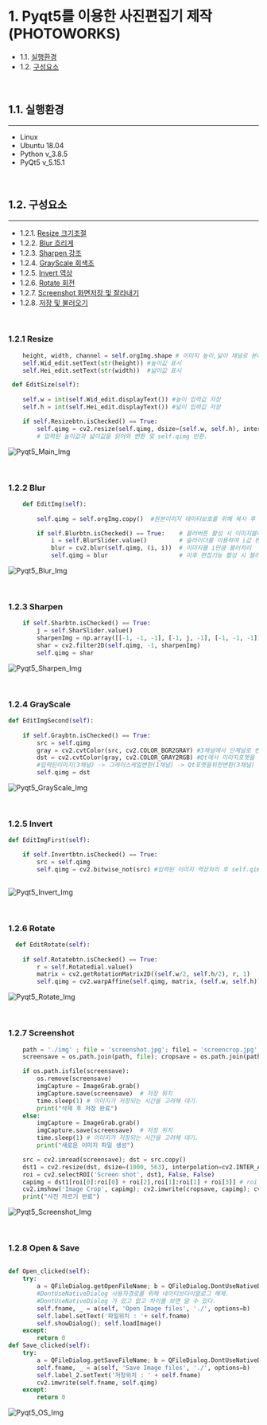 # 1. **Pyqt5를 이용한 사진편집기 제작(PHOTOWORKS)**
- 1.1. [실행환경](#11-실행환경)  
- 1.2. [구성요소](#12-구성요소)  

&nbsp;
##  1.1. 실행환경
---
- Linux
- Ubuntu 18.04  
- Python v_3.8.5      
- PyQt5 v_5.15.1

&nbsp;
## 1.2. 구성요소
---
+ 1.2.1.  [Resize 크기조절](#121-resize)
+ 1.2.2.  [Blur 흐리게](#122-blur)
+ 1.2.3.  [Sharpen 강조](#123-sharpen)
+ 1.2.4.  [GrayScale 회색조](#124-grayscale)
+ 1.2.5.  [Invert 역상](#125-invert)
+ 1.2.6.  [Rotate 회전](#126-rotate)
+ 1.2.7.  [Screenshot 화면저장 및 잘라내기](#127-screenshot)  
+ 1.2.8.  [저장 및 불러오기](#128-open--save)

&nbsp;   
### 1.2.1 Resize
```python
    height, width, channel = self.orgImg.shape # 이미지 높이,넓이 채널로 분리
    self.Wid_edit.setText(str(height)) #높이깂 표시
    self.Hei_edit.setText(str(width))  #넓이값 표시

 def EditSize(self):
       
    self.w = int(self.Wid_edit.displayText()) #높이 입력값 저장
    self.h = int(self.Hei_edit.displayText()) #넓이 입력값 저장

    if self.Resizebtn.isChecked() == True:     
        self.qimg = cv2.resize(self.qimg, dsize=(self.w, self.h), interpolation=cv2.INTER_AREA)
        # 입력된 높이값과 넓이값을 읽어와 변환 및 self.qimg 반환.

```

![Pyqt5_Main_Img](./icon_img/pqyqt5_main.png)


&nbsp;
### 1.2.2 Blur 
```python
    def EditImg(self):
    
        self.qimg = self.orgImg.copy()  #원본이미지 데이터보호를 위해 복사 후 복사본으로 작업.

        if self.Blurbtn.isChecked() == True:    # 블러버튼 활성 시 이미지블러
            i = self.BlurSlider.value()         # 슬라이더를 이용하여 i값 변경.
            blur = cv2.blur(self.qimg, (i, i))  # 이미지를 i만큼 블러처리
            self.qimg = blur                    # 이후 편집기능 활성 시 블러처리 된 이미지를 반환.
```
![Pyqt5_Blur_Img](./icon_img/pqyqt5_Blur.png)

&nbsp;
### 1.2.3 Sharpen
```python
    if self.Sharbtn.isChecked() == True:
        j = self.SharSlider.value()                                      # 슬라이더 값을 j값으로 입력
        sharpenImg = np.array([[-1, -1, -1], [-1, j, -1], [-1, -1, -1]]) # j값 만큼 변경 필터생성.
        shar = cv2.filter2D(self.qimg, -1, sharpenImg)                   # 이미지 넘피배열만큼 필터처리
        self.qimg = shar                                                 # 가공된 이미지 다음편집단계를 위해 저장.                                 
```
![Pyqt5_Sharpen_Img](./icon_img/pqyqt5_Sharpen.png)

&nbsp;
### 1.2.4 GrayScale
```python
def EditImgSecond(self):
       
    if self.Graybtn.isChecked() == True:
        src = self.qimg
        gray = cv2.cvtColor(src, cv2.COLOR_BGR2GRAY) #3채널에서 단채널로 변환된다.
        dst = cv2.cvtColor(gray, cv2.COLOR_GRAY2RGB) #Qt에서 이미지포멧을 위해 3채널로 다시 변환.
        #입력된이미지(3채널) -> 그레이스케일변환(1채널) -> Qt포멧을위한변환(3채널)
        self.qimg = dst
```
![Pyqt5_GrayScale_Img](./icon_img/pqyqt5_GrayScale.png)

&nbsp;
### 1.2.5 Invert
```python
def EditImgFirst(self):

    if self.Invertbtn.isChecked() == True:
        src = self.qimg
        self.qimg = cv2.bitwise_not(src) #입력된 이미지 역상처리 후 self.qimg 반환
        
```
![Pyqt5_Invert_Img](./Readme_img/pqyqt5_Invert.png)

&nbsp;
### 1.2.6 Rotate
```python
  def EditRotate(self):
    
    if self.Rotatebtn.isChecked() == True:
        r = self.Rotatedial.value()                                     #볼륨값
        matrix = cv2.getRotationMatrix2D((self.w/2, self.h/2), r, 1)    #중간값, 볼륨값, 1채널 의 매트릭스 생성
        self.qimg = cv2.warpAffine(self.qimg, matrix, (self.w, self.h)) #생성된 매트릭스를 적용, 이미지 위치변경.
```
![Pyqt5_Rotate_Img](./icon_img/pqyqt5_Rotate.png)


&nbsp;
### 1.2.7 Screenshot
```python
    path = './img' ; file = 'screenshot.jpg'; file1 = 'screencrop.jpg'
    screensave = os.path.join(path, file); cropsave = os.path.join(path, file1)

    if os.path.isfile(screensave):
        os.remove(screensave)
        imgCapture = ImageGrab.grab()
        imgCapture.save(screensave)  # 저장 위치
        time.sleep(1) # 이미지가 저장되는 시간을 고려해 대기.
        print("삭제 후 저장 완료")
    else:
        imgCapture = ImageGrab.grab()
        imgCapture.save(screensave)  # 저장 위치
        time.sleep(1) # 이미지가 저장되는 시간을 고려해 대기.
        print("새로운 이미지 파일 생성")

    src = cv2.imread(screensave); dst = src.copy()
    dst1 = cv2.resize(dst, dsize=(1000, 563), interpolation=cv2.INTER_AREA) #이미지 리사이즈.
    roi = cv2.selectROI('Screen shot', dst1, False, False)
    capimg = dst1[roi[0]:roi[0] + roi[2],roi[1]:roi[1] + roi[3]] # roi (x좌표, y좌표, 넓이, 높이)
    cv2.imshow('Image Crop', capimg); cv2.imwrite(cropsave, capimg); cv2.waitKey(); cv2.destroyAllWindows()
    print("사진 자르기 완료")
```
![Pyqt5_Screenshot_Img](./icon_img/pqyqt5_Screenshot.png)

&nbsp;
### 1.2.8 Open & Save
```python

def Open_clicked(self):
    try:
        a = QFileDialog.getOpenFileName; b = QFileDialog.DontUseNativeDialog
        #DontUseNativeDialog 사용자경로를 위해 네이티브다이얼로그 해제.
        #DontUseNativeDialog 가 있고 없고 차이를 보면 알 수 있다.
        self.fname, _ = a(self, 'Open Image files', './', options=b)
        self.label.setText('파일위치 : '+ self.fname)
        self.showDialog(); self.loadImage()
    except:
        return 0
def Save_clicked(self):
    try:
        a = QFileDialog.getSaveFileName; b = QFileDialog.DontUseNativeDialog
        self.fname, _ = a(self, 'Save Image files', './', options=b)
        self.label_2.setText('저장위치 : ' + self.fname)
        cv2.imwrite(self.fname, self.qimg)
    except:
        return 0
```
![Pyqt5_OS_Img](./icon_img/pqyqt5_OS.png)

